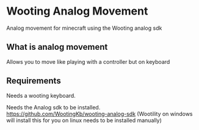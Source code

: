 # Wooting Analog Movement
 Analog movement for minecraft using the Wooting analog sdk
 
## What is analog movement
Allows you to move like playing with a controller but on keyboard

## Requirements
Needs a wooting keyboard.

Needs the Analog sdk to be installed. https://github.com/WootingKb/wooting-analog-sdk
(Wootility on windows will install this for you on linux needs to be installed manually)